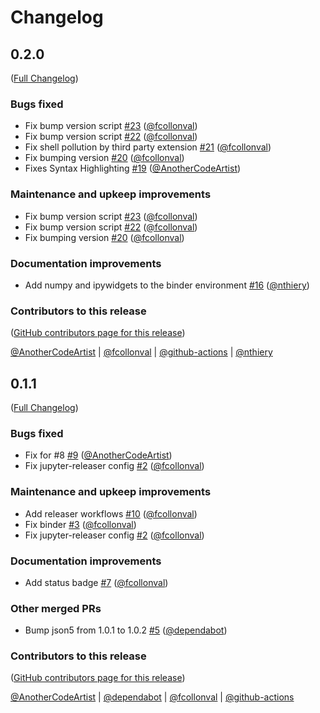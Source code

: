 # Changelog

<!-- <START NEW CHANGELOG ENTRY> -->

## 0.2.0

([Full Changelog](https://github.com/jupyterlab-contrib/rise/compare/jupyterlab-rise-application@0.1.0...f0b83c29a12e28a870efed2143b9d83a3d1c7032))

### Bugs fixed

- Fix bump version script [#23](https://github.com/jupyterlab-contrib/rise/pull/23) ([@fcollonval](https://github.com/fcollonval))
- Fix bump version script [#22](https://github.com/jupyterlab-contrib/rise/pull/22) ([@fcollonval](https://github.com/fcollonval))
- Fix shell pollution by third party extension [#21](https://github.com/jupyterlab-contrib/rise/pull/21) ([@fcollonval](https://github.com/fcollonval))
- Fix bumping version [#20](https://github.com/jupyterlab-contrib/rise/pull/20) ([@fcollonval](https://github.com/fcollonval))
- Fixes Syntax Highlighting [#19](https://github.com/jupyterlab-contrib/rise/pull/19) ([@AnotherCodeArtist](https://github.com/AnotherCodeArtist))

### Maintenance and upkeep improvements

- Fix bump version script [#23](https://github.com/jupyterlab-contrib/rise/pull/23) ([@fcollonval](https://github.com/fcollonval))
- Fix bump version script [#22](https://github.com/jupyterlab-contrib/rise/pull/22) ([@fcollonval](https://github.com/fcollonval))
- Fix bumping version [#20](https://github.com/jupyterlab-contrib/rise/pull/20) ([@fcollonval](https://github.com/fcollonval))

### Documentation improvements

- Add numpy and ipywidgets to the binder environment [#16](https://github.com/jupyterlab-contrib/rise/pull/16) ([@nthiery](https://github.com/nthiery))

### Contributors to this release

([GitHub contributors page for this release](https://github.com/jupyterlab-contrib/rise/graphs/contributors?from=2023-02-16&to=2023-02-26&type=c))

[@AnotherCodeArtist](https://github.com/search?q=repo%3Ajupyterlab-contrib%2Frise+involves%3AAnotherCodeArtist+updated%3A2023-02-16..2023-02-26&type=Issues) | [@fcollonval](https://github.com/search?q=repo%3Ajupyterlab-contrib%2Frise+involves%3Afcollonval+updated%3A2023-02-16..2023-02-26&type=Issues) | [@github-actions](https://github.com/search?q=repo%3Ajupyterlab-contrib%2Frise+involves%3Agithub-actions+updated%3A2023-02-16..2023-02-26&type=Issues) | [@nthiery](https://github.com/search?q=repo%3Ajupyterlab-contrib%2Frise+involves%3Anthiery+updated%3A2023-02-16..2023-02-26&type=Issues)

<!-- <END NEW CHANGELOG ENTRY> -->

## 0.1.1

([Full Changelog](https://github.com/jupyterlab-contrib/rise/compare/v0.1.0...d64519dae8bf932038b094f4c51ba1fbf0fcea68))

### Bugs fixed

- Fix for #8 [#9](https://github.com/jupyterlab-contrib/rise/pull/9) ([@AnotherCodeArtist](https://github.com/AnotherCodeArtist))
- Fix jupyter-releaser config [#2](https://github.com/jupyterlab-contrib/rise/pull/2) ([@fcollonval](https://github.com/fcollonval))

### Maintenance and upkeep improvements

- Add releaser workflows [#10](https://github.com/jupyterlab-contrib/rise/pull/10) ([@fcollonval](https://github.com/fcollonval))
- Fix binder [#3](https://github.com/jupyterlab-contrib/rise/pull/3) ([@fcollonval](https://github.com/fcollonval))
- Fix jupyter-releaser config [#2](https://github.com/jupyterlab-contrib/rise/pull/2) ([@fcollonval](https://github.com/fcollonval))

### Documentation improvements

- Add status badge [#7](https://github.com/jupyterlab-contrib/rise/pull/7) ([@fcollonval](https://github.com/fcollonval))

### Other merged PRs

- Bump json5 from 1.0.1 to 1.0.2 [#5](https://github.com/jupyterlab-contrib/rise/pull/5) ([@dependabot](https://github.com/dependabot))

### Contributors to this release

([GitHub contributors page for this release](https://github.com/jupyterlab-contrib/rise/graphs/contributors?from=2022-12-11&to=2023-02-16&type=c))

[@AnotherCodeArtist](https://github.com/search?q=repo%3Ajupyterlab-contrib%2Frise+involves%3AAnotherCodeArtist+updated%3A2022-12-11..2023-02-16&type=Issues) | [@dependabot](https://github.com/search?q=repo%3Ajupyterlab-contrib%2Frise+involves%3Adependabot+updated%3A2022-12-11..2023-02-16&type=Issues) | [@fcollonval](https://github.com/search?q=repo%3Ajupyterlab-contrib%2Frise+involves%3Afcollonval+updated%3A2022-12-11..2023-02-16&type=Issues) | [@github-actions](https://github.com/search?q=repo%3Ajupyterlab-contrib%2Frise+involves%3Agithub-actions+updated%3A2022-12-11..2023-02-16&type=Issues)
